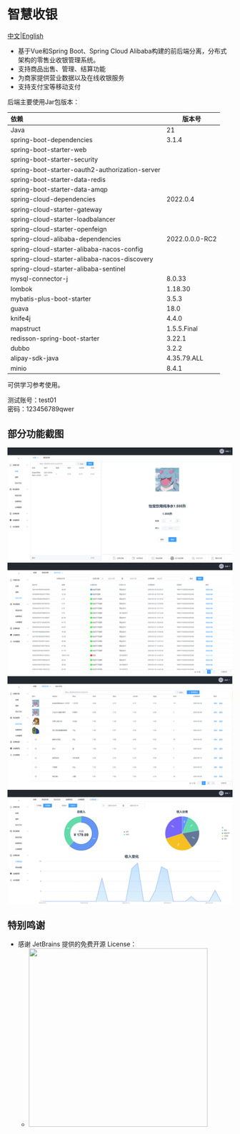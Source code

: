 # 智慧收银

[中文](README.md)|[English](README-EN.md)

- 基于Vue和Spring Boot、Spring Cloud Alibaba构建的前后端分离，分布式架构的零售业收银管理系统。
- 支持商品出售、管理、结算功能
- 为商家提供营业数据以及在线收银服务
- 支持支付宝等移动支付



后端主要使用Jar包版本：

| 依赖                                            | 版本号         |
| :---------------------------------------------- | -------------- |
| Java                                            | 21             |
| spring-boot-dependencies                        | 3.1.4          |
| spring-boot-starter-web                         |                |
| spring-boot-starter-security                    |                |
| spring-boot-starter-oauth2-authorization-server |                |
| spring-boot-starter-data-redis                  |                |
| spring-boot-starter-data-amqp                   |                |
| spring-cloud-dependencies                       | 2022.0.4       |
| spring-cloud-starter-gateway                    |                |
| spring-cloud-starter-loadbalancer               |                |
| spring-cloud-starter-openfeign                  |                |
| spring-cloud-alibaba-dependencies               | 2022.0.0.0-RC2 |
| spring-cloud-starter-alibaba-nacos-config       |                |
| spring-cloud-starter-alibaba-nacos-discovery    |                |
| spring-cloud-starter-alibaba-sentinel           |                |
| mysql-connector-j                               | 8.0.33         |
| lombok                                          | 1.18.30        |
| mybatis-plus-boot-starter                       | 3.5.3          |
| guava                                           | 18.0           |
| knife4j                                         | 4.4.0          |
| mapstruct                                       | 1.5.5.Final    |
| redisson-spring-boot-starter                    | 3.22.1         |
| dubbo                                           | 3.2.2          |
| alipay-sdk-java                                 | 4.35.79.ALL    |
| minio                                           | 8.4.1          |

可供学习参考使用。



测试账号：test01\
密码：123456789qwer



## 部分功能截图

![img.png](img.png)
![img_1.png](img_1.png)
![img_2.png](img_2.png)
![img_3.png](img_3.png)


## 特别鸣谢

- 感谢 JetBrains 提供的免费开源 License：
  - <img height="400" src="https://camo.githubusercontent.com/815ee6b83c8949f0037d19e10ad06da29a2c00dfec546cb26cd35f11895c66fa/68747470733a2f2f7265736f75726365732e6a6574627261696e732e636f6d2f73746f726167652f70726f64756374732f636f6d70616e792f6272616e642f6c6f676f732f6a625f6265616d2e706e67" width="400"/>